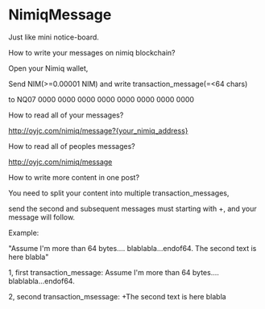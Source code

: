 # NimiqMessage

Just like mini notice-board.


How to write your messages on nimiq blockchain?

Open your Nimiq wallet, 

Send NIM(>=0.00001 NIM) and write transaction_message(=<64 chars) 

to NQ07 0000 0000 0000 0000 0000 0000 0000 0000 



How to read all of your messages?

http://oyjc.com/nimiq/message?{your_nimiq_address}



How to read all of peoples messages?

http://oyjc.com/nimiq/message

How to write more content in one post?

You need to split your content into multiple transaction_messages, 

send the second and subsequent messages must starting with +, and your message will follow.


Example: 

"Assume I'm more than 64 bytes.... blablabla...endof64. The second text is here blabla"

1, first transaction_message: Assume I'm more than 64 bytes.... blablabla...endof64.

2, second transaction_msessage:  +The second text is here blabla

